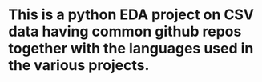 # This is a python EDA project on CSV data having common github repos together with the languages used in the various projects.
